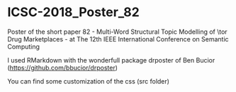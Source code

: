 # ICSC-2018_Poster_82
Poster of the short paper 82 - Multi-Word Structural Topic Modelling of \tor Drug Marketplaces - at The 12th IEEE International Conference on Semantic Computing
  
I used RMarkdown with the wonderfull package drposter of Ben Bucior (https://github.com/bbucior/drposter)

You can find some customization of the css (src folder)
